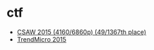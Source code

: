 # ctf

* [CSAW 2015 (4160/6860p) (49/1367th place)](2015-09-16-csaw)
* [TrendMicro 2015](2015-09-26-trendmicro)
